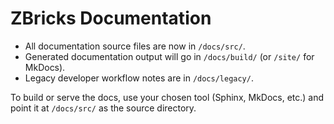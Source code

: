 # ZBricks Documentation

- All documentation source files are now in `/docs/src/`.
- Generated documentation output will go in `/docs/build/` (or `/site/` for MkDocs).
- Legacy developer workflow notes are in `/docs/legacy/`.

To build or serve the docs, use your chosen tool (Sphinx, MkDocs, etc.) and point it at `/docs/src/` as the source directory.
